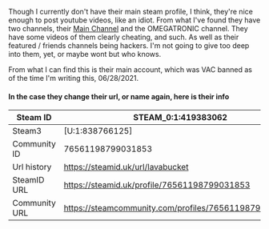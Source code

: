Though I currently don't have their main steam profile, I think, they're nice enough to post youtube videos, like an idiot. From what I've found they have two channels, their [Main Channel](https://www.youtube.com/c/Impersonator) and the OMEGATRONIC channel. They have some videos of them clearly cheating, and such. As well as their featured / friends channels being hackers. I'm not going to give too deep into them, yet, or maybe wont but who knows.

From what I can find this is their main account, which was VAC banned as of the time I'm writing this, 06/28/2021.

#### In the case they change their url, or name again, here is their info
Steam ID | STEAM_0:1:419383062
------------ | -------------
Steam3 | [U:1:838766125]
Community ID | 76561198799031853
Url history | https://steamid.uk/url/lavabucket
SteamID URL | https://steamid.uk/profile/76561198799031853
Community URL | https://steamcommunity.com/profiles/76561198799031853
